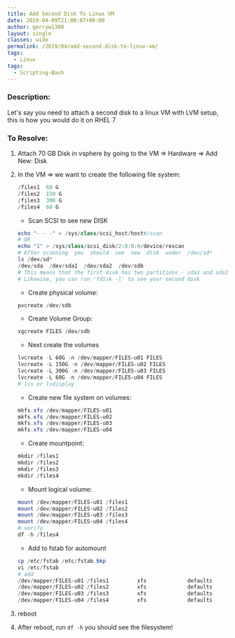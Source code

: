 ```yaml
---
title: Add Second Disk To Linux VM
date: 2019-04-09T21:00:07+00:00
author: gerryw1389
layout: single
classes: wide
permalink: /2019/04/add-second-disk-to-linux-vm/
tags:
  - Linux
tags:
  - Scripting-Bash
---
```

<!--more-->

### Description:

Let's say you need to attach a second disk to a linux VM with LVM setup, this is how you would do it on RHEL 7

### To Resolve:

1. Attach 70 GB Disk in vsphere by going to the VM => Hardware => Add New: Disk

2. In the VM => we want to create the following file system:

   ```powershell
   /files1  60 G
   /files2  150 G 
   /files3  300 G
   /files4  60 G
   ```

   - Scan SCSI to see new DISK

   ```powershell
   echo "- - -" > /sys/class/scsi_host/host#/scan
   # OR
   echo "1" > /sys/class/scsi_disk/2:0:0:0/device/rescan
   # After scanning  you  should  see  new  disk  under  /dev/sd*
   ls /dev/sd*
   /dev/sda  /dev/sda1  /dev/sda2  /dev/sdb
   # This means that the first disk has two partitions - sda1 and sda2, but sdb is unpartitioned.
   # Likewise, you can run 'fdisk -l' to see your second disk
   ```

   - Create physical volume:

   ```powershell
   pvcreate /dev/sdb
   ```

   - Create Volume Group:

   ```powershell
   vgcreate FILES /dev/sdb
   ```

   - Next create the volumes

   ```powershell
   lvcreate -L 60G -n /dev/mapper/FILES-u01 FILES
   lvcreate -L 150G -n /dev/mapper/FILES-u02 FILES
   lvcreate -L 300G -n /dev/mapper/FILES-u03 FILES
   lvcreate -L 60G -n /dev/mapper/FILES-u04 FILES
   # lvs or lvdisplay
   ```

   - Create new file system on volumes:

   ```powershell
   mkfs.xfs /dev/mapper/FILES-u01
   mkfs.xfs /dev/mapper/FILES-u02
   mkfs.xfs /dev/mapper/FILES-u03
   mkfs.xfs /dev/mapper/FILES-u04
   ```

   - Create mountpoint:

   ```powershell
   mkdir /files1
   mkdir /files2
   mkdir /files3
   mkdir /files4
   ```

   - Mount logical volume:

   ```powershell
   mount /dev/mapper/FILES-u01 /files1
   mount /dev/mapper/FILES-u02 /files2
   mount /dev/mapper/FILES-u03 /files3
   mount /dev/mapper/FILES-u04 /files4
   # verify
   df -h /files4
   ```

   - Add to fstab for automount

   ```powershell
   cp /etc/fstab /etc/fstab.bkp
   vi /etc/fstab
   # add
   /dev/mapper/FILES-u01 /files1         xfs             defaults        0 0
   /dev/mapper/FILES-u02 /files2         xfs             defaults        0 0
   /dev/mapper/FILES-u03 /files3         xfs             defaults        0 0
   /dev/mapper/FILES-u04 /files4         xfs             defaults        0 0
   ```

1. reboot

2. After reboot, run `df -h`  you should see the filesystem!